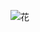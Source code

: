 ![花](http://n.sinaimg.cn/news/1_img/upload/cf3881ab/735/w1000h535/20180418/JaMC-fzihnep3400717.jpg)
